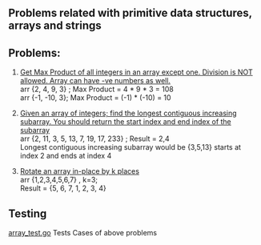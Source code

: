 ## Problems related with primitive data structures, arrays and strings

## Problems: 
1. [Get Max Product of all integers in an array except one. Division is NOT allowed. Array can have -ve numbers as well.](https://github.com/raiskumar/algo-ds/blob/master/array-strings/maxProductExceptOne.go)
   <br/>arr {2, 4, 9, 3} ; Max Product = 4 * 9 * 3 = 108
   <br/> arr {-1, -10, 3}; Max Product = (-1) * (-10) = 10 

2. [Given an array of integers; find the longest contiguous increasing subarray. You should return the start index and end index of the subarray](https://github.com/raiskumar/algo-ds/blob/master/array-strings/longestContiguousIncreasingSubarray.go)
   <br/>arr {2, 11, 3, 5, 13, 7, 19, 17, 233} ; Result = 2,4
   <br/> Longest contiguous increasing subarray would be {3,5,13}  starts at index 2 and ends at index 4

2. [Rotate an array in-place by k places](https://github.com/raiskumar/algo-ds/blob/master/array-strings/rotateArray.go)
   <br/>arr {1,2,3,4,5,6,7} , k=3;
   <br /> Result = {5, 6, 7, 1, 2, 3, 4}


## Testing
 [array_test.go](https://github.com/raiskumar/algo-ds/blob/master/array-strings/array_test.go) Tests Cases of above problems
